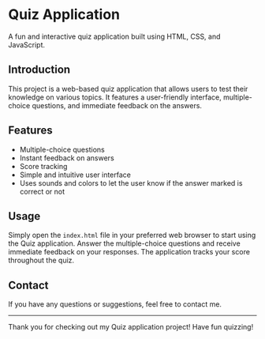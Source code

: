 # Quiz Application

A fun and interactive quiz application built using HTML, CSS, and JavaScript.

## Introduction

This project is a web-based quiz application that allows users to test their knowledge on various topics. It features a user-friendly interface, multiple-choice questions, and immediate feedback on the answers.

## Features

- Multiple-choice questions
- Instant feedback on answers
- Score tracking
- Simple and intuitive user interface
- Uses sounds and colors to let the user know if the answer marked is correct or not

## Usage

Simply open the `index.html` file in your preferred web browser to start using the Quiz application. Answer the multiple-choice questions and receive immediate feedback on your responses. The application tracks your score throughout the quiz.

## Contact

If you have any questions or suggestions, feel free to contact me.

---

Thank you for checking out my Quiz application project! Have fun quizzing!
